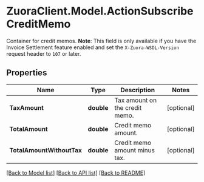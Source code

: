 # ZuoraClient.Model.ActionSubscribeCreditMemo
Container for credit memos.  **Note**: This field is only available if you have the Invoice Settlement feature enabled and set the `X-Zuora-WSDL-Version` request header to `107` or later. 

## Properties

Name | Type | Description | Notes
------------ | ------------- | ------------- | -------------
**TaxAmount** | **double** | Tax amount on the credit memo.  | [optional] 
**TotalAmount** | **double** | Credit memo amount.  | [optional] 
**TotalAmountWithoutTax** | **double** | Credit memo amount minus tax.  | [optional] 

[[Back to Model list]](../README.md#documentation-for-models) [[Back to API list]](../README.md#documentation-for-api-endpoints) [[Back to README]](../README.md)

